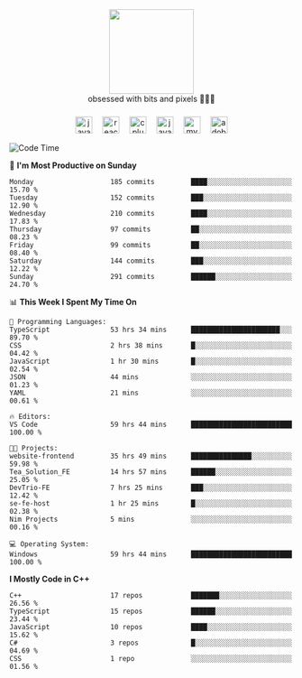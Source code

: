 


  <div align="center">
    
   <img src = "https://i.postimg.cc/W1R4TF4j/d6kpuve-c97567cf-518b-4b86-a271-5c89d88d22f7.gif"  width=150px height=150px />
 </div>

<div align="center">
  obsessed with bits and pixels 🧑‍💻🎨
</div>

  ###
<div align="center">
 <img src="https://cdn.jsdelivr.net/gh/devicons/devicon/icons/javascript/javascript-original.svg" height="30" alt="javascript logo"  />
  <img width="10" />
  <img src="https://cdn.jsdelivr.net/gh/devicons/devicon/icons/react/react-original.svg" height="30" alt="react logo"  />
  <img width="10" />
   <!--<img src="https://cdn.jsdelivr.net/gh/devicons/devicon/icons/nodejs/nodejs-original.svg" height="30" alt="nodejs logo"  />
  <img width="10" />
 <img src="https://cdn.jsdelivr.net/gh/devicons/devicon/icons/flutter/flutter-original.svg" height="30" alt="flutter logo"  />
 <img width="10" />-->
  <img src="https://cdn.jsdelivr.net/gh/devicons/devicon/icons/cplusplus/cplusplus-original.svg" height="30" alt="cpluplus logo"  />
  <img width="10" />
  <img src="https://cdn.jsdelivr.net/gh/devicons/devicon/icons/java/java-original.svg" height="30" alt="java logo"  />
  <img width="10" />
  <img src="https://skillicons.dev/icons?i=mysql" height="30" alt="mysql logo"  />
  <img width="10" />
  <img src="https://skillicons.dev/icons?i=pr" height="30" alt="adobepremierepro logo"  />
</div>

<!--START_SECTION:waka-->
![Code Time](http://img.shields.io/badge/Code%20Time-1%2C611%20hrs%208%20mins-blue)

📅 **I'm Most Productive on Sunday** 

```text
Monday                   185 commits         ████░░░░░░░░░░░░░░░░░░░░░   15.70 % 
Tuesday                  152 commits         ███░░░░░░░░░░░░░░░░░░░░░░   12.90 % 
Wednesday                210 commits         ████░░░░░░░░░░░░░░░░░░░░░   17.83 % 
Thursday                 97 commits          ██░░░░░░░░░░░░░░░░░░░░░░░   08.23 % 
Friday                   99 commits          ██░░░░░░░░░░░░░░░░░░░░░░░   08.40 % 
Saturday                 144 commits         ███░░░░░░░░░░░░░░░░░░░░░░   12.22 % 
Sunday                   291 commits         ██████░░░░░░░░░░░░░░░░░░░   24.70 % 
```


📊 **This Week I Spent My Time On** 

```text
💬 Programming Languages: 
TypeScript               53 hrs 34 mins      ██████████████████████░░░   89.70 % 
CSS                      2 hrs 38 mins       █░░░░░░░░░░░░░░░░░░░░░░░░   04.42 % 
JavaScript               1 hr 30 mins        █░░░░░░░░░░░░░░░░░░░░░░░░   02.54 % 
JSON                     44 mins             ░░░░░░░░░░░░░░░░░░░░░░░░░   01.23 % 
YAML                     21 mins             ░░░░░░░░░░░░░░░░░░░░░░░░░   00.61 % 

🔥 Editors: 
VS Code                  59 hrs 44 mins      █████████████████████████   100.00 % 

🐱‍💻 Projects: 
website-frontend         35 hrs 49 mins      ███████████████░░░░░░░░░░   59.98 % 
Tea_Solution_FE          14 hrs 57 mins      ██████░░░░░░░░░░░░░░░░░░░   25.05 % 
DevTrio-FE               7 hrs 25 mins       ███░░░░░░░░░░░░░░░░░░░░░░   12.42 % 
se-fe-host               1 hr 25 mins        █░░░░░░░░░░░░░░░░░░░░░░░░   02.38 % 
Nim Projects             5 mins              ░░░░░░░░░░░░░░░░░░░░░░░░░   00.16 % 

💻 Operating System: 
Windows                  59 hrs 44 mins      █████████████████████████   100.00 % 
```

**I Mostly Code in C++** 

```text
C++                      17 repos            ███████░░░░░░░░░░░░░░░░░░   26.56 % 
TypeScript               15 repos            ██████░░░░░░░░░░░░░░░░░░░   23.44 % 
JavaScript               10 repos            ████░░░░░░░░░░░░░░░░░░░░░   15.62 % 
C#                       3 repos             █░░░░░░░░░░░░░░░░░░░░░░░░   04.69 % 
CSS                      1 repo              ░░░░░░░░░░░░░░░░░░░░░░░░░   01.56 % 
```




<!--END_SECTION:waka-->
